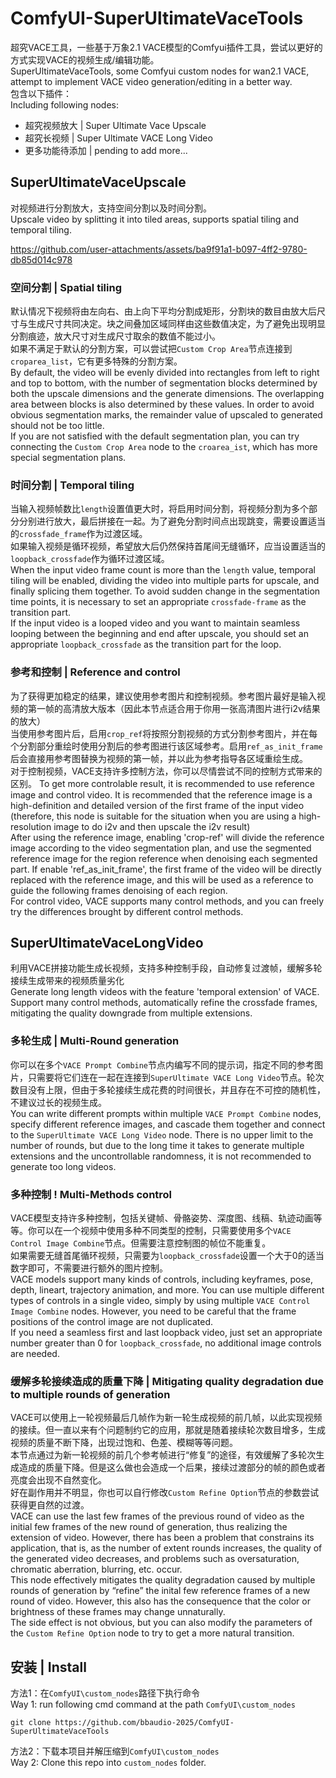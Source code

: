 # ComfyUI-SuperUltimateVaceTools
超究VACE工具，一些基于万象2.1 VACE模型的Comfyui插件工具，尝试以更好的方式实现VACE的视频生成/编辑功能。  
SuperUltimateVaceTools, some Comfyui custom nodes for wan2.1 VACE, attempt to implement VACE video generation/editing in a better way.  
包含以下插件：  
Including following nodes:  

- 超究视频放大 | Super Ultimate Vace Upscale
- 超究长视频 | Super Ultimate VACE Long Video
- 更多功能待添加 | pending to add more...

## SuperUltimateVaceUpscale
对视频进行分割放大，支持空间分割以及时间分割。  
Upscale video by splitting it into tiled areas, supports spatial tiling and temporal tiling.  

https://github.com/user-attachments/assets/ba9f91a1-b097-4ff2-9780-db85d014c978

### 空间分割 | Spatial tiling
默认情况下视频将由左向右、由上向下平均分割成矩形，分割块的数目由放大后尺寸与生成尺寸共同决定。块之间叠加区域同样由这些数值决定，为了避免出现明显分割痕迹，放大尺寸对生成尺寸取余的数值不能过小。  
如果不满足于默认的分割方案，可以尝试把`Custom Crop Area`节点连接到`croparea_list`，它有更多特殊的分割方案。  
By default, the video will be evenly divided into rectangles from left to right and top to bottom, with the number of segmentation blocks determined by both the upscale dimensions and the generate dimensions. The overlapping area between blocks is also determined by these values. In order to avoid obvious segmentation marks, the remainder value of upscaled to generated should not be too little.  
If you are not satisfied with the default segmentation plan, you can try connecting the `Custom Crop Area` node to the `croarea_ist`, which has more special segmentation plans.

### 时间分割 | Temporal tiling
当输入视频帧数比`length`设置值更大时，将启用时间分割，将视频分割为多个部分分别进行放大，最后拼接在一起。为了避免分割时间点出现跳变，需要设置适当的`crossfade_frame`作为过渡区域。  
如果输入视频是循环视频，希望放大后仍然保持首尾间无缝循环，应当设置适当的`loopback_crossfade`作为循环过渡区域。  
When the input video frame count is more than the `length` value, temporal tiling will be enabled, dividing the video into multiple parts for upscale, and finally splicing them together. To avoid sudden change in the segmentation time points, it is necessary to set an appropriate `crossfade-frame` as the transition part.   
If the input video is a looped video and you want to maintain seamless looping between the beginning and end after upscale, you should set an appropriate `loopback_crossfade` as the transition part for the loop.

### 参考和控制 | Reference and control
为了获得更加稳定的结果，建议使用参考图片和控制视频。参考图片最好是输入视频的第一帧的高清放大版本（因此本节点适合用于你用一张高清图片进行i2v结果的放大）  
当使用参考图片后，启用`crop_ref`将按照分割视频的方式分割参考图片，并在每个分割部分重绘时使用分割后的参考图进行该区域参考。启用`ref_as_init_frame`后会直接用参考图替换为视频的第一帧，并以此为参考指导各区域重绘生成。  
对于控制视频，VACE支持许多控制方法，你可以尽情尝试不同的控制方式带来的区别。
To get more controlable result, it is recommended to use reference image and control video. It is recommended that the reference image is a high-definition and detailed version of the first frame of the input video (therefore, this node is suitable for the situation when you are using a high-resolution image to do i2v and then upscale the i2v result)  
After using the reference image, enabling 'crop-ref' will divide the reference image according to the video segmentation plan, and use the segmented reference image for the region reference when denoising each segmented part. If enable 'ref_as_init_frame', the first frame of the video will be directly replaced with the reference image, and this will be used as a reference to guide the following frames denoising of each region.   
For control video, VACE supports many control methods, and you can freely try the differences brought by different control methods.

## SuperUltimateVaceLongVideo
利用VACE拼接功能生成长视频，支持多种控制手段，自动修复过渡帧，缓解多轮接续生成带来的视频质量劣化  
Generate long length videos with the feature 'temporal extension' of VACE. Support many control methods, automatically refine the crossfade frames, mitigating the quality downgrade from multiple extensions.

### 多轮生成 | Multi-Round generation
你可以在多个`VACE Prompt Combine`节点内编写不同的提示词，指定不同的参考图片，只需要将它们连在一起在连接到`SuperUltimate VACE Long Video`节点。轮次数目没有上限，但由于多轮接续生成花费的时间很长，并且存在不可控的随机性，不建议过长的视频生成。  
You can write different prompts within multiple `VACE Prompt Combine` nodes, specify different reference images, and cascade them together and connect to the `SuperUltimate VACE Long Video` node. There is no upper limit to the number of rounds, but due to the long time it takes to generate multiple extensions and the uncontrollable randomness, it is not recommended to generate too long videos.

### 多种控制 ! Multi-Methods control
VACE模型支持许多种控制，包括关键帧、骨骼姿势、深度图、线稿、轨迹动画等等。你可以在一个视频中使用多种不同类型的控制，只需要使用多个`VACE Control Image Combine`节点。但需要注意控制图的帧位不能重复。  
如果需要无缝首尾循环视频，只需要为`loopback_crossfade`设置一个大于0的适当数字即可，不需要进行额外的图片控制。  
VACE models support many kinds of controls, including keyframes, pose, depth, lineart, trajectory animation, and more. You can use multiple different types of controls in a single video, simply by using multiple `VACE Control Image Combine` nodes. However, you need to be careful that the frame positions of the control image are not duplicated.  
If you need a seamless first and last loopback video, just set an appropriate number greater than 0 for `loopback_crossfade`, no additional image controls are needed.  

### 缓解多轮接续造成的质量下降 | Mitigating quality degradation due to multiple rounds of generation
VACE可以使用上一轮视频最后几帧作为新一轮生成视频的前几帧，以此实现视频的接续。但一直以来有个问题制约它的应用，那就是随着接续轮次数目增多，生成视频的质量不断下降，出现过饱和、色差、模糊等等问题。  
本节点通过为新一轮视频的前几个参考帧进行“修复”的途径，有效缓解了多轮次生成造成的质量下降。但是这么做也会造成一个后果，接续过渡部分的帧的颜色或者亮度会出现不自然变化。  
好在副作用并不明显，你也可以自行修改`Custom Refine Option`节点的参数尝试获得更自然的过渡。  
VACE can use the last few frames of the previous round of video as the initial few frames of the new round of generation, thus realizing the extension of video. However, there has been a problem that constrains its application, that is, as the number of extent rounds increases, the quality of the generated video decreases, and problems such as oversaturation, chromatic aberration, blurring, etc. occur.  
This node effectively mitigates the quality degradation caused by multiple rounds of generation by “refine” the inital few reference frames of a new round of video. However, this also has the consequence that the color or brightness of these frames may change unnaturally.  
The side effect is not obvious, but you can also modify the parameters of the `Custom Refine Option` node to try to get a more natural transition.

## 安装 | Install
方法1：在`ComfyUI\custom_nodes`路径下执行命令  
Way 1: run following cmd command at the path `ComfyUI\custom_nodes`

    git clone https://github.com/bbaudio-2025/ComfyUI-SuperUltimateVaceTools

方法2：下载本项目并解压缩到`ComfyUI\custom_nodes`  
Way 2: Clone this repo into `custom_nodes` folder.  
